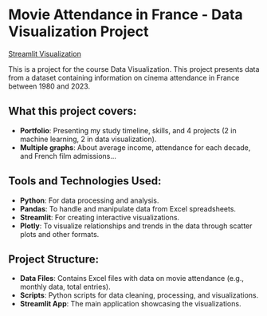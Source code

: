 # Movie Attendance in France - Data Visualization Project   

[Streamlit Visualization](https://datavisualizationml.streamlit.app/)

This is a project for the course Data Visualization. This project presents data from a dataset containing information on cinema attendance in France between 1980 and 2023.  

## What this project covers:
- **Portfolio**: Presenting my study timeline, skills, and 4 projects (2 in machine learning, 2 in data visualization).
- **Multiple graphs**: About average income, attendance for each decade, and French film admissions...

## Tools and Technologies Used:
- **Python**: For data processing and analysis.
- **Pandas**: To handle and manipulate data from Excel spreadsheets.
- **Streamlit**: For creating interactive visualizations.
- **Plotly**: To visualize relationships and trends in the data through scatter plots and other formats.

## Project Structure:
- **Data Files**: Contains Excel files with data on movie attendance (e.g., monthly data, total entries).
- **Scripts**: Python scripts for data cleaning, processing, and visualizations.
- **Streamlit App**: The main application showcasing the visualizations.
